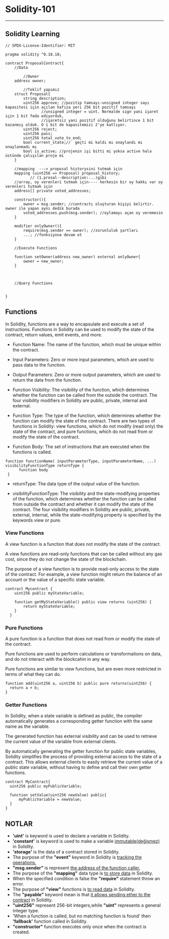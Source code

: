 # Solidity-101
---------------------
## Solidity Learning
```
// SPDX-License-Identifier: MIT

pragma solidity ^0.18.18;

contract ProposalContract{
    //Data

        //Owner 
    address owner;
    
        //Teklif yapımız
    struct Proposal{
        string description;
        uint256 approve; //pozitip tamsayı-unsigned integer sayı kapasitesi için açılan hafıza yeri 256 bit pozitif tamsayı
                //unsigned integer = uint. Normalde sign yani işaret için 1 bit feda ediyorduk, 
                //işaretsiz yani pozitif olduğunu belirtince 1 bit kazanmış olduk. O 1 bit de kapasitemizi 2'ye katlıyor.
        uint256 reject;
        uint256 pass;
        uint256 total_vote_to_end;
        bool current_state;//  geçti mi kaldı mı onaylandı mı onaylanmadı mı
        bool is_active; //projenin işi bitti mi yoksa active hala üstünde çalışılan proje mi
    }

    //mapping  ---> proposal historysini tutmak için
    mapping (uint256 => Proposal) proposal_history;
           // (1.prosal--description:...)gibi
    //array, oy verenleri tutmak için---- herkesin bir oy hakkı var oy verenleri tutmak için 
    address[] private voted_addresses;

    constructor(){
        owner = msg.sender; //contractı oluşturan kişiyi belirtir. owner ile yapan aynı dedik burada
        voted_addresses.push(msg.sender); //oylamayı açan oy veremesin
    }

    modifier onlyOwner(){
        require(msg.sender == owner); //zorunluluk şartları
        ...; //fonksiyona devam et
    }

    //Execute Functions

    function setOwner(address new_owner) external onlyOwner{
        owner = new_owner;
    }

    

    //Query Functions 


}
```
## Functions
In Solidity, functions are a way to encapsulate and execute a set of instructions. Functions in Solidity can be used to modify the state of the contract, return values, emit events, and more.


* Function Name: The name  of the function, which must be unique within the contract.

* Input Parameters: Zero or more input parameters, which are used to pass data to the function.

* Output Parameters: Zero or more output parameters, which are used to return the data from the function.

* Function Visibility: The visibility of the function, which determines whether the function can be called from the outside the contract. The four visibility modifiers in Solidity are public, private, internal and external.

* Function Type: The type of the function, which determines whether the function can modify the state of the contract. There are two types of functions in Solidity: view functions, which do not modify (read only) the state of the contract, and pure functions, which do not read from or modify the state of the contract.

* Function Body: The set of instructions that are executed when the functions is called.

```
function functionName( inputParameterType, inputParameterName, ...) visibilityFunctionType returnType {
      function body
 }
 ```
* returnType: The data type of the output value of the function.

* visibilityFunctionType:  The visibility and the state-modifying properties of the function, which determines whether the function can be called from outside the contract and whether it can modify the state of the contract. The four visibility modifiers in Solidity are public, private, external, internal, while the state-modifying property is specified by the keywords view or pure.

### View Functions
A view function is a function that does not modify the state of the contract.

A view functions are read-only functions that can be called without any gas cost, since they do not change the state of the blockchain.

The purpose of a view function is to provide read-only access to the state of the contract. For example, a view function might return the balance of an account or the value of a specific state variable.

```
contract Mycontract {
    uint256 public myStateVariable;
    
    function getMyStateVariable() public view returns (uint256) {
        return myStateVariable;
    }
  }
  ```
  ### Pure Functions
  A pure function is a function that does not read from or modify the state of the contract.
  
  Pure functions are used to perform calculations or transformations on data, and do not interact with the blockcahin in any way.
  
  Pure functions are similar to view functions, but are even more restricted in terms of what they can do.
  
  ```
  function add(uint256 a, uint256 b) public pure returns(uint256) {
    return a + b;
  }
  ```
  ### Getter Functions
  In Solidity, when a state variable is defined as public, the compiler automatically generates a corresponding getter function with the same name as the variable.
  
  The generated function has external visibility and  can be used to retrieve the current value of the variable from external clients.
  
  By automatically generating the getter function for public state variables, Solidity simplifies the process of providing external access to the state of a contract. This allows external clients to easily retrieve the current value of a public state variable, without having to define and call their own getter functions.
  
  ```
  contract MyContract{
    uint256 public myPublicVariable;
    
    function setValue(uint256 newValue) public{
        myPublicVariable = newValue; 
    }
  }
```
  ## NOTLAR
* **'uint'** is keyword is used to declare a variable in Solidity.
* **'constant'** is keyword is used to make a variable <u>immutable(değişmez)</u> in Solidity.
* **'storage'** is the data of a contract stored in Solidity.
* The purpose of the **"event"** keyword in Solidity is <u>tracking the operations.</u>
*  **"msg.sender"** is represent <u>the address of the function caller.</u>
* The purpose of the **"mapping"** data type is <u>to store data</u> in Solidity.
* When the specified condition is false the **"require"** statement throw an error.
* The purpose of **"view"** functions is <u>to read data</u> in Solidity.
* The **"payable"** keyword mean is that <u>it allows sending ether to the contract</u> in Solidity.
* **"uint256"** represent 256-bit integers,while **"uint"** represents a general integer type.
* 'When a function is called, but no matching function is found' then **'fallback'** function called in Solidity.
* **"constructor"** function executes only once when the contract is created.




